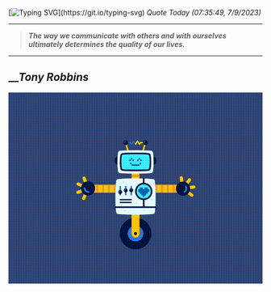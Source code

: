 [![Typing SVG](https://readme-typing-svg.herokuapp.com?font=Press+Start+2P&color=C2F784&size=35&width=900&height=100&lines=Hello+World%2C+I'm+Hung+!)](https://git.io/typing-svg) 
_Quote Today (07:35:49, 7/9/2023)_
___
>**_The way we communicate with others and with ourselves ultimately determines the quality of our lives._**
___

## __**_Tony Robbins_**

![RobotDance](src/assets/images/robot-dancing-dribble.gif?style=center)
